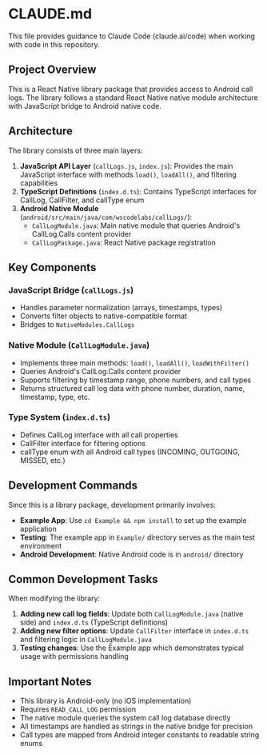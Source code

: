 # CLAUDE.md

This file provides guidance to Claude Code (claude.ai/code) when working with code in this repository.

## Project Overview

This is a React Native library package that provides access to Android call logs. The library follows a standard React Native native module architecture with JavaScript bridge to Android native code.

## Architecture

The library consists of three main layers:

1. **JavaScript API Layer** (`callLogs.js`, `index.js`): Provides the main JavaScript interface with methods `load()`, `loadAll()`, and filtering capabilities
2. **TypeScript Definitions** (`index.d.ts`): Contains TypeScript interfaces for CallLog, CallFilter, and callType enum
3. **Android Native Module** (`android/src/main/java/com/wscodelabs/callLogs/`):
   - `CallLogModule.java`: Main native module that queries Android's CallLog.Calls content provider
   - `CallLogPackage.java`: React Native package registration

## Key Components

### JavaScript Bridge (`callLogs.js`)
- Handles parameter normalization (arrays, timestamps, types)
- Converts filter objects to native-compatible format
- Bridges to `NativeModules.CallLogs`

### Native Module (`CallLogModule.java`)
- Implements three main methods: `load()`, `loadAll()`, `loadWithFilter()`
- Queries Android's CallLog.Calls content provider
- Supports filtering by timestamp range, phone numbers, and call types
- Returns structured call log data with phone number, duration, name, timestamp, type, etc.

### Type System (`index.d.ts`)
- Defines CallLog interface with all call properties
- CallFilter interface for filtering options
- callType enum with all Android call types (INCOMING, OUTGOING, MISSED, etc.)

## Development Commands

Since this is a library package, development primarily involves:

- **Example App**: Use `cd Example && npm install` to set up the example application
- **Testing**: The example app in `Example/` directory serves as the main test environment
- **Android Development**: Native Android code is in `android/` directory

## Common Development Tasks

When modifying the library:

1. **Adding new call log fields**: Update both `CallLogModule.java` (native side) and `index.d.ts` (TypeScript definitions)
2. **Adding new filter options**: Update `CallFilter` interface in `index.d.ts` and filtering logic in `CallLogModule.java`
3. **Testing changes**: Use the Example app which demonstrates typical usage with permissions handling

## Important Notes

- This library is Android-only (no iOS implementation)
- Requires `READ_CALL_LOG` permission
- The native module queries the system call log database directly
- All timestamps are handled as strings in the native bridge for precision
- Call types are mapped from Android integer constants to readable string enums